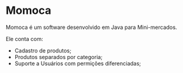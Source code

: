Momoca
======
 
 Momoca é um software desenvolvido em Java para Mini-mercados.
 
 Ele conta com:
 - Cadastro de produtos;
 - Produtos separados por categoria;
 - Suporte a Usuários com permições diferenciadas;
 

